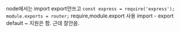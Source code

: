 node에서는 import export안쓰고
`const express = require('express');`
`module.exports = router;`
require,module.export
사용
import -
export default ~ 지원은 함. 근데 잘안씀.
